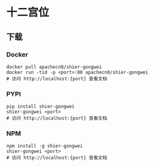 # 十二宫位

## 下载

### Docker

```
docker pull apachecn0/shier-gongwei
docker run -tid -p <port>:80 apachecn0/shier-gongwei
# 访问 http://localhost:{port} 查看文档
```

### PYPI

```
pip install shier-gongwei
shier-gongwei <port>
# 访问 http://localhost:{port} 查看文档
```

### NPM

```
npm install -g shier-gongwei
shier-gongwei <port>
# 访问 http://localhost:{port} 查看文档
```